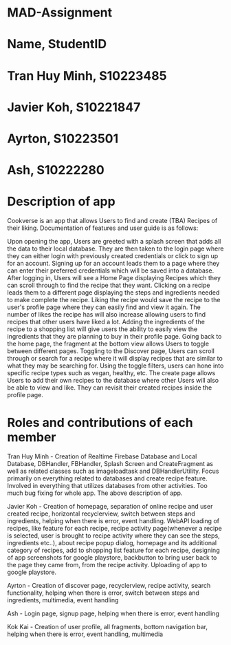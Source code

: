 # MAD-Assignment

# Name, StudentID
# Tran Huy Minh, S10223485
# Javier Koh, S10221847
# Ayrton, S10223501
# Ash, S10222280

# Description of app
Cookverse is an app that allows Users to find and create (TBA) Recipes of their liking. Documentation of features and user guide is as follows:

Upon opening the app, Users are greeted with a splash screen that adds all the data to their local database. 
They are then taken to the login page where they can either login with previously created credentials or click to sign up for an account.
Signing up for an account leads them to a page where they can enter their preferred credentials which will be saved into a database.
After logging in, Users will see a Home Page displaying Recipes which they can scroll through to find the recipe that they want.
Clicking on a recipe leads them to a different page displaying the steps and ingredients needed to make complete the recipe.
Liking the recipe would save the recipe to the user's profile page where they can easily find and view it again.
The number of likes the recipe has will also increase allowing users to find recipes that other users have liked a lot.
Adding the ingredients of the recipe to a shopping list will give users the ability to easily view the ingredients that they are planning to buy in their profile page.
Going back to the home page, the fragment at the bottom view allows Users to toggle between different pages.
Toggling to the Discover page, Users can scroll through or search for a recipe where it will display recipes that are similar to what they may be searching for.
Using the toggle filters, users can hone into specific recipe types such as vegan, healthy, etc.
The create page allows Users to add their own recipes to the database where other Users will also be able to view and like. They can revisit their created recipes inside the profile page.

# Roles and contributions of each member
Tran Huy Minh - Creation of Realtime Firebase Database and Local Database, DBHandler, FBHandler, Splash Screen and CreateFragment as well as related classes such as
imageloadtask and DBHandlerUtility. Focus primarily on everything related to databases and create recipe feature. Involved in everything that utilizes databases from other activities. Too much bug fixing for whole app. The above description of app.

Javier Koh - Creation of homepage, separation of online recipe and user created recipe, horizontal recyclerview, switch between steps and ingredients, helping when there is error, event handling. 
WebAPI loading of recipes, like feature for each recipe, recipe activity page(whenever a recipe is selected, user is brought to recipe activity where they can see the steps, ingredients etc..), about recipe popup dialog, homepage and its additional category of recipes, add to shopping list feature for each recipe, designing of app screenshots for google playstore, backbutton to bring user back to the page they came from, from the recipe activity. Uploading of app to google playstore. 

Ayrton - Creation of discover page, recyclerview, recipe activity, search functionality, helping when there is error, switch between steps and ingredients, multimedia, event handling

Ash - Login page, signup page, helping when there is error, event handling

Kok Kai - Creation of user profile, all fragments, bottom navigation bar, helping when there is error, event handling, multimedia
